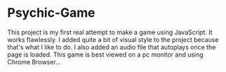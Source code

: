 # Psychic-Game

This project is my first real attempt to make a game using JavaScript.  It works flawlessly.  I added quite a bit of visual style to the project because that's what I like to do.  I also added an audio file that autoplays once the page is loaded.  This game is best viewed on a pc monitor and using Chrome Browser...
